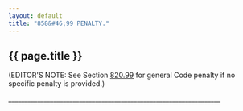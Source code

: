 ```yaml
---
layout: default 
title: "858&#46;99 PENALTY."
---
```


{{ page.title }}
----------------

(EDITOR'S NOTE: See Section [820.99](39b74b22.html) for general Code
penalty if no specific penalty is provided.)

\_\_\_\_\_\_\_\_\_\_\_\_\_\_\_\_\_\_\_\_\_\_\_\_\_\_\_\_\_\_\_\_\_\_\_\_\_\_\_\_\_\_\_\_\_\_\_\_\_\_\_\_\_\_\_\_\_\_\_\_\_\_\_\_\_\_
